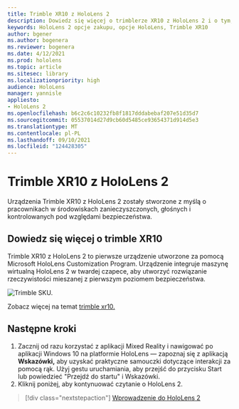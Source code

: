 ```yaml
---
title: Trimble XR10 z HoloLens 2
description: Dowiedz się więcej o trimblerze XR10 z HoloLens 2 i o tym, co należy zrobić po otrzymaniu własnej wersji.
keywords: HoloLens 2 opcje zakupu, opcje HoloLens, Trimble XR10
author: bgener
ms.author: bogenera
ms.reviewer: bogenera
ms.date: 4/12/2021
ms.prod: hololens
ms.topic: article
ms.sitesec: library
ms.localizationpriority: high
audience: HoloLens
manager: yannisle
appliesto:
- HoloLens 2
ms.openlocfilehash: b6c2c6c10232fb8f1817dddabebaf207e51d35d7
ms.sourcegitcommit: 05537014d27d9cb60d5485ce93654371d914d5e3
ms.translationtype: MT
ms.contentlocale: pl-PL
ms.lasthandoff: 09/10/2021
ms.locfileid: "124428305"
---
```

# <a name="trimble-xr10-with-hololens-2"></a>Trimble XR10 z HoloLens 2

Urządzenia Trimble XR10 z HoloLens 2 zostały stworzone z myślą o pracownikach w środowiskach zanieczyszczonych, głośnych i kontrolowanych pod względami bezpieczeństwa.

## <a name="learn-about-trimble-xr10"></a>Dowiedz się więcej o trimble XR10

Trimble XR10 z HoloLens 2 to pierwsze urządzenie utworzone za pomocą Microsoft HoloLens Customization Program. Urządzenie integruje maszynę wirtualną HoloLens 2 w twardej czapece, aby utworzyć rozwiązanie rzeczywistości mieszanej z pierwszym poziomem bezpieczeństwa.

![Trimble SKU.](./images/trimble-ed.png)

Zobacz więcej na temat [trimble xr10.](https://fieldtech.trimble.com/en/product/trimble-xr10-with-hololens-2)

## <a name="next-steps"></a>Następne kroki

1. Zacznij od razu korzystać z aplikacji Mixed Reality i nawigować po aplikacji Windows 10 na platformie HoloLens — zapoznaj się z aplikacją **Wskazówki,** aby uzyskać praktyczne samouczki dotyczące interakcji za pomocą rąk. Użyj gestu uruchamiania, aby przejść do przycisku Start lub powiedzieć "Przejdź do startu" i Wskazówki.
1. Kliknij poniżej, aby kontynuować czytanie o HoloLens 2.

> [!div class="nextstepaction"]
> [Wprowadzenie do HoloLens 2](hololens2-basic-usage.md)